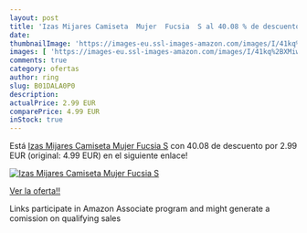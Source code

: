 ```yaml
---
layout: post
title: 'Izas Mijares Camiseta  Mujer  Fucsia  S al 40.08 % de descuento'
date: 
thumbnailImage: 'https://images-eu.ssl-images-amazon.com/images/I/41kq%2BXMiwcL._SL200_.jpg'
images: [ 'https://images-eu.ssl-images-amazon.com/images/I/41kq%2BXMiwcL._SL200_.jpg' ]
comments: true
category: ofertas
author: ring
slug: B01DALA0P0
description:
actualPrice: 2.99 EUR
comparePrice: 4.99 EUR
inStock: true
---
```


Está [Izas Mijares Camiseta  Mujer  Fucsia  S](https://www.amazon.es/dp/B01DALA0P0/?tag=tolees-21) con 40.08 de descuento por 2.99 EUR (original: 4.99 EUR) en el siguiente enlace!

[![Izas Mijares Camiseta  Mujer  Fucsia  S](https://images-eu.ssl-images-amazon.com/images/I/41kq%2BXMiwcL._SL200_.jpg)](https://www.amazon.es/dp/B01DALA0P0/?tag=tolees-21)

[Ver la oferta!!](https://www.amazon.es/dp/B01DALA0P0/?tag=tolees-21)

Links participate in Amazon Associate program and might generate a comission on qualifying sales


